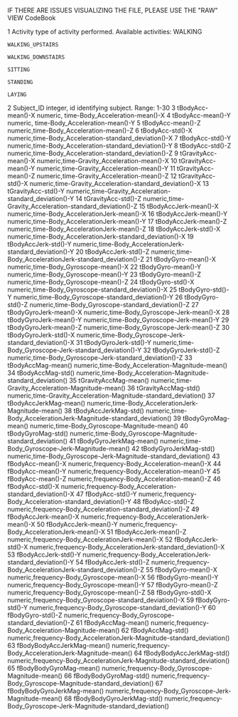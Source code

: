 IF THERE ARE ISSUES VISUALIZING THE FILE, PLEASE USE THE "RAW" VIEW
CodeBook


1	Activity
	type of activity performed. Available activities:
	WALKING

	WALKING_UPSTAIRS

	WALKING_DOWNSTAIRS

	SITTING

	STANDING

	LAYING

2	Subject_ID 
	integer, id identifying subject. Range: 1-30
3	tBodyAcc-mean()-X
	numeric, time-Body_Acceleration-mean()-X
4	tBodyAcc-mean()-Y
	numeric, time-Body_Acceleration-mean()-Y
5	tBodyAcc-mean()-Z
	numeric,time-Body_Acceleration-mean()-Z
6	tBodyAcc-std()-X
	numeric,time-Body_Acceleration-standard_deviation()-X
7	tBodyAcc-std()-Y
	numeric,time-Body_Acceleration-standard_deviation()-Y
8	tBodyAcc-std()-Z
	numeric,time-Body_Acceleration-standard_deviation()-Z
9	tGravityAcc-mean()-X
	numeric,time-Gravity_Acceleration-mean()-X
10	tGravityAcc-mean()-Y
	numeric,time-Gravity_Acceleration-mean()-Y
11	tGravityAcc-mean()-Z
	numeric,time-Gravity_Acceleration-mean()-Z
12	tGravityAcc-std()-X
	numeric,time-Gravity_Acceleration-standard_deviation()-X
13	tGravityAcc-std()-Y
	numeric,time-Gravity_Acceleration-standard_deviation()-Y
14	tGravityAcc-std()-Z
	numeric,time-Gravity_Acceleration-standard_deviation()-Z
15	tBodyAccJerk-mean()-X
	numeric,time-Body_AccelerationJerk-mean()-X
16	tBodyAccJerk-mean()-Y
	numeric,time-Body_AccelerationJerk-mean()-Y
17	tBodyAccJerk-mean()-Z
	numeric,time-Body_AccelerationJerk-mean()-Z
18	tBodyAccJerk-std()-X
	numeric,time-Body_AccelerationJerk-standard_deviation()-X
19	tBodyAccJerk-std()-Y
	numeric,time-Body_AccelerationJerk-standard_deviation()-Y
20	tBodyAccJerk-std()-Z
	numeric,time-Body_AccelerationJerk-standard_deviation()-Z
21	tBodyGyro-mean()-X
	numeric,time-Body_Gyroscope-mean()-X
22	tBodyGyro-mean()-Y
	numeric,time-Body_Gyroscope-mean()-Y
23	tBodyGyro-mean()-Z
	numeric,time-Body_Gyroscope-mean()-Z
24	tBodyGyro-std()-X
	numeric,time-Body_Gyroscope-standard_deviation()-X
25	tBodyGyro-std()-Y
	numeric,time-Body_Gyroscope-standard_deviation()-Y
26	tBodyGyro-std()-Z
	numeric,time-Body_Gyroscope-standard_deviation()-Z
27	tBodyGyroJerk-mean()-X
	numeric,time-Body_Gyroscope-Jerk-mean()-X
28	tBodyGyroJerk-mean()-Y
	numeric,time-Body_Gyroscope-Jerk-mean()-Y
29	tBodyGyroJerk-mean()-Z
	numeric,time-Body_Gyroscope-Jerk-mean()-Z
30	tBodyGyroJerk-std()-X
	numeric,time-Body_Gyroscope-Jerk-standard_deviation()-X
31	tBodyGyroJerk-std()-Y
	numeric,time-Body_Gyroscope-Jerk-standard_deviation()-Y
32	tBodyGyroJerk-std()-Z
	numeric,time-Body_Gyroscope-Jerk-standard_deviation()-Z
33	tBodyAccMag-mean()
	numeric,time-Body_Acceleration-Magnitude-mean()
34	tBodyAccMag-std()
	numeric,time-Body_Acceleration-Magnitude-standard_deviation()
35	tGravityAccMag-mean()
	numeric,time-Gravity_Acceleration-Magnitude-mean()
36	tGravityAccMag-std()
	numeric,time-Gravity_Acceleration-Magnitude-standard_deviation()
37	tBodyAccJerkMag-mean()
	numeric,time-Body_AccelerationJerk-Magnitude-mean()
38	tBodyAccJerkMag-std()
	numeric,time-Body_AccelerationJerk-Magnitude-standard_deviation()
39	tBodyGyroMag-mean()
	numeric,time-Body_Gyroscope-Magnitude-mean()
40	tBodyGyroMag-std()
	numeric,time-Body_Gyroscope-Magnitude-standard_deviation()
41	tBodyGyroJerkMag-mean()
	numeric,time-Body_Gyroscope-Jerk-Magnitude-mean()
42	tBodyGyroJerkMag-std()
	numeric,time-Body_Gyroscope-Jerk-Magnitude-standard_deviation()
43	fBodyAcc-mean()-X
	numeric,frequency-Body_Acceleration-mean()-X
44	fBodyAcc-mean()-Y
	numeric,frequency-Body_Acceleration-mean()-Y
45	fBodyAcc-mean()-Z
	numeric,frequency-Body_Acceleration-mean()-Z
46	fBodyAcc-std()-X
	numeric,frequency-Body_Acceleration-standard_deviation()-X
47	fBodyAcc-std()-Y
	numeric,frequency-Body_Acceleration-standard_deviation()-Y
48	fBodyAcc-std()-Z
	numeric,frequency-Body_Acceleration-standard_deviation()-Z
49	fBodyAccJerk-mean()-X
	numeric,frequency-Body_AccelerationJerk-mean()-X
50	fBodyAccJerk-mean()-Y
	numeric,frequency-Body_AccelerationJerk-mean()-X
51	fBodyAccJerk-mean()-Z
	numeric,frequency-Body_AccelerationJerk-mean()-X
52	fBodyAccJerk-std()-X
	numeric,frequency-Body_AccelerationJerk-standard_deviation()-X
53	fBodyAccJerk-std()-Y
	numeric,frequency-Body_AccelerationJerk-standard_deviation()-Y
54	fBodyAccJerk-std()-Z
	numeric,frequency-Body_AccelerationJerk-standard_deviation()-Z
55	fBodyGyro-mean()-X
	numeric,frequency-Body_Gyroscope-mean()-X
56	fBodyGyro-mean()-Y
	numeric,frequency-Body_Gyroscope-mean()-Y
57	fBodyGyro-mean()-Z
	numeric,frequency-Body_Gyroscope-mean()-Z
58	fBodyGyro-std()-X
	numeric,frequency-Body_Gyroscope-standard_deviation()-X
59	fBodyGyro-std()-Y
	numeric,frequency-Body_Gyroscope-standard_deviation()-Y
60	fBodyGyro-std()-Z
	numeric,frequency-Body_Gyroscope-standard_deviation()-Z
61	fBodyAccMag-mean()
	numeric,frequency-Body_Acceleration-Magnitude-mean()
62	fBodyAccMag-std()
	numeric,frequency-Body_AccelerationJerk-Magnitude-standard_deviation()
63	fBodyBodyAccJerkMag-mean()
	numeric,frequency-Body_AccelerationJerk-Magnitude-mean()
64	fBodyBodyAccJerkMag-std()
	numeric,frequency-Body_AccelerationJerk-Magnitude-standard_deviation()
65	fBodyBodyGyroMag-mean()
	numeric,frequency-Body_Gyroscope-Magnitude-mean()
66	fBodyBodyGyroMag-std()
	numeric,frequency-Body_Gyroscope-Magnitude-standard_deviation()
67	fBodyBodyGyroJerkMag-mean()
	numeric,frequency-Body_Gyroscope-Jerk-Magnitude-mean()
68	fBodyBodyGyroJerkMag-std()
	numeric,frequency-Body_Gyroscope-Jerk-Magnitude-standard_deviation()
